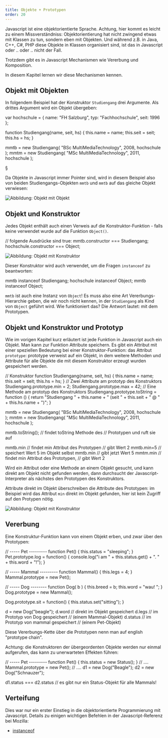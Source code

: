 ```yaml
---
title: Objekte + Prototypen
order: 20
---
```


Javascript ist eine objektorientierte Sprache. Achtung, hier kommt es leicht zu einem Missverständniss: 
Objektorientierung hat nicht zwingend etwas mit Klassen zu tun, sondern eben mit Objekten.  Und während
z.B. in Java, C++, C#, PHP diese Objekte in Klassen organisiert sind, ist das in Javascript oder .. oder .. nicht der Fall.

Trotzdem gibt es in Javascript Mechanismen wie Vererbung und Komposition.

In diesem Kapitel lernen wir diese Mechanismen kennen.

## Objekt mit Objekten

In folgendem Beispiel hat der Konstruktor `Studiengang` drei Argumente. Als
drittes Argument wird ein Objekt übergeben:

<javascript caption="Objekt mit Objekt">
  var hochschule = {
    name: "FH Salzburg",
    typ: "Fachhochschule",
    seit: 1996
  };

  function Studiengang(name, seit, hs) {
    this.name = name;
    this.seit = seit;
    this.hs = hs;
  }

  mmtb = new Studiengang( "BSc MultiMediaTechnology", 2008, hochschule );
  mmtm = new Studiengang( "MSc MultiMediaTechnology", 2011, hochschule );
</javascript>

§

Da Objekte in Javascript immer Pointer sind, wird in diesem Beispiel also von
beiden Studiengangs-Objekten `mmtb` und `mmtb` auf das gleiche Objekt 
verwiesen:

![Abbildung: Objekt mit Objekt](/images/objekt-mit-objekt.png)

## Objekt und Konstruktor

Jedes Objekt enthält auch einen Verweis auf die Konstruktor-Funktion - falls
keine verwendet wurde auf die Funktion `Object()`.

<javascript caption="Fortsetzung: Konstruktor-Funktionen">
// folgende Ausdrücke sind true:
mmtb.constructor === Studiengang;
hochschule.constructor === Object;
</javascript>

![Abbildung: Objekt mit Konstruktor](/images/objekt-mit-objekt-und-constructor.png)

Dieser Konstruktor wird auch verwendet, um die Fragen `instanceof` zu beantworten:

<javascript caption="Fortsetzung: Operator instanceof">
mmtb instanceof Studiengang;
hochschule instanceof Object;
mmtb instanceof Object;
</javascript>

`mmtb` ist auch eine Instanz von `Object`! Es muss also eine Art Vererbungs-Hierarchie
geben, die wir noch nicht kennen, in der `Studiengang` als Kind von `Object` geführt wird.
Wie funktioniert das?  Die Antwort lautet:  mit dem Prototypen.


## Objekt und Konstruktor und Prototyp

Wie im vorigen Kapitel kurz erläutert ist jede Funktion in Javascript auch ein Objekt.
Man kann zur Funktion Attribute speichern.  Es gibt ein Attribut mit einer speziellen Bedeutung
bei einer Konstruktor-Funktion: das Attribut `prototype`: prototype verweist auf ein Objekt,
in dem weitere Methoden und Attribute für alle Objekte die mit diesem Konstruktor erzeugt wurden
gespeichert werden.

<javascript caption="Methoden und Attribute definieren mit dem Prototyp">
// Konstruktor
function Studiengang(name, seit, hs) {
  this.name = name;
  this.seit = seit;
  this.hs = hs;
}
// Zwei Attribute am prototyp des Konstruktors
Studiengang.prototype.min = 2;
Studiengang.prototype.max = 42;
// Eine Methode am prototyp des Konstruktors
Studiengang.prototype.toString = function () {
  return "Studiengang " + this.name + 
    " (seit " + this.seit + 
    " @ " + this.hs.name + ")";
}

mmtb = new Studiengang( "BSc MultiMediaTechnology", 2008, hochschule );
mmtm = new Studiengang( "MSc MultiMediaTechnology", 2011, hochschule );

mmtb.toString();  // findet toString Methode des 
            // Prototypen und ruft sie auf

mmtb.min    // findet min Attribut des Prototypen
            // gibt Wert 2 
mmtb.min=5  // speichert Wert 5 im Objekt selbst
mmtb.min    // gibt jetzt Wert 5
mmtm.min    // findet min Attribut des Prototypen, 
            // gibt Wert 2 
</javascript>

Wird ein Attribut oder eine Methode an einem Objekt gesucht, und
kann direkt am Objekt nicht gefunden werden, dann durchsucht
der Javascript-Interpreter als nächstes den Prototypen des Konstruktors.

Attribute direkt im Objekt überschreiben die Attribute des Prototypen: im Beispiel
wird das Attribut `min` direkt im Objekt gefunden, hier ist kein Zugriff auf den Protypen nötig.


![Abbildung: Objekt mit Konstruktor](/images/objekt-mit-prototyp.png)

## Vererbung

Eine Konstruktur-Funktion kann von einem Objekt erben, und zwar über den Prototypen:

<javascript caption="Vererbung von Attributen">
  // ----- Pet ---------
  function Pet() {
    this.status = "sleeping";
  }
  Pet.prototype.log = function() {
    console.log("i am " + this.status.get() + 
      ". " + this.word + "!");
  }

  // ----- Mammal ---------
  function Mammal() {
    this.legs = 4;
  }
  Mammal.prototype = new Pet();

  // ----- Dog --------
  function Dog( b ) {
    this.breed = b;
    this.word = "wau! ";
  }
  Dog.prototype = new Mammal();

  Dog.prototype.sit = function() {
    this.status.set("sitting");
  }

  d = new Dog("beagle");
  d.word    // direkt im Objekt gespeichert
  d.legs    // im Prototyp von Dog gespeichert 
            // (einem Mammal-Objekt)
  d.status  // im Prototyp von mammal gespeichert 
            // (einem Pet-Objekt)
</javascript>

Diese Vererbungs-Kette über die Prototypen nenn man auf english "prototype chain". 

Achtung: die Konstruktoren der übergeordenten Objekte werden nur einmal aufgerufen,
das kann zu unerwarteten Effekten führen:

<javascript caption="Vererbung von Attributen">
  // ----- Pet ---------
  function Pet() {
    this.status = new Status();
  }
  // ....
  Mammal.prototype = new Pet();
  // ....
  d1 = new Dog("Beagle");
  d2 = new Dog("Schnauzer");
  
  d1.status === d2.status // es gibt nur ein Status-Objekt für alle Mammals!
</javascript>




## Verteifung

Dies war nur ein erster Einstieg in die objektorientierte Programmierung mit Javascript.
Details zu einigen wichtigen Befehlen in der Javascript-Referenz bei Mozilla:

* [instanceof](https://developer.mozilla.org/en/JavaScript/Reference/Operators/instanceof)
